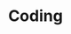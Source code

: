 ---
layout: toctree
title: Coding
permalink: /blog/coding/
parent: /blog/


enumerate_grand_children: true

---